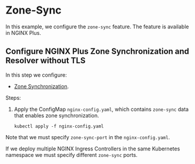 # Zone-Sync

In this example, we configure the `zone-sync` feature. The feature is available in NGINX Plus.

## Configure NGINX Plus Zone Synchronization and Resolver without TLS

In this step we configure:

- [Zone Synchronization](https://docs.nginx.com/nginx/admin-guide/high-availability/zone_sync/).

Steps:

1. Apply the ConfigMap `nginx-config.yaml`, which contains `zone-sync` data that enables zone synchronization.

    ```console
    kubectl apply -f nginx-config.yaml
    ```

Note that we must specify `zone-sync-port` in the `nginx-config.yaml`.

If we deploy multiple NGINX Ingress Controllers in the same Kubernetes namespace we must specify different `zone-sync` ports.

